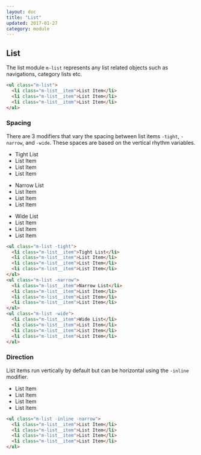```yaml
---
layout: doc
title: "List"
updated: 2017-01-27
category: module
---
```


## List

The list module ``m-list`` represents any list related objects such as navigations, category lists etc.

```html
<ul class="m-list">
  <li class="m-list__item">List Item</li>
  <li class="m-list__item">List Item</li>
  <li class="m-list__item">List Item</li>
</ul>
```

### Spacing

There are 3 modifiers that vary the spacing between list items `-tight`, `-narrow`, and `-wide`. These spaces are based on the vertical rhythm variables.

<div class="l-row -grid">
  <div class="l-col -w-4">
    <ul class="m-list -tight">
      <li class="m-list__item">Tight List</li>
      <li class="m-list__item">List Item</li>
      <li class="m-list__item">List Item</li>
      <li class="m-list__item">List Item</li>
    </ul>
  </div>
  <div class="l-col -w-4">
    <ul class="m-list -narrow">
      <li class="m-list__item">Narrow List</li>
      <li class="m-list__item">List Item</li>
      <li class="m-list__item">List Item</li>
      <li class="m-list__item">List Item</li>
    </ul>
  </div>
  <div class="l-col -w-4">
    <ul class="m-list -wide">
      <li class="m-list__item">Wide List</li>
      <li class="m-list__item">List Item</li>
      <li class="m-list__item">List Item</li>
      <li class="m-list__item">List Item</li>
    </ul>
  </div>
</div>

```html
<ul class="m-list -tight">
  <li class="m-list__item">Tight List</li>
  <li class="m-list__item">List Item</li>
  <li class="m-list__item">List Item</li>
  <li class="m-list__item">List Item</li>
</ul>
<ul class="m-list -narrow">
  <li class="m-list__item">Narrow List</li>
  <li class="m-list__item">List Item</li>
  <li class="m-list__item">List Item</li>
  <li class="m-list__item">List Item</li>
</ul>
<ul class="m-list -wide">
  <li class="m-list__item">Wide List</li>
  <li class="m-list__item">List Item</li>
  <li class="m-list__item">List Item</li>
  <li class="m-list__item">List Item</li>
</ul>
```

### Direction

List items run vertically by default but can be horizontal using the ``-inline`` modifier.

<ul class="m-list -inline -narrow">
  <li class="m-list__item">List Item</li>
  <li class="m-list__item">List Item</li>
  <li class="m-list__item">List Item</li>
  <li class="m-list__item">List Item</li>
</ul>

```html
<ul class="m-list -inline -narrow">
  <li class="m-list__item">List Item</li>
  <li class="m-list__item">List Item</li>
  <li class="m-list__item">List Item</li>
  <li class="m-list__item">List Item</li>
</ul>
```
